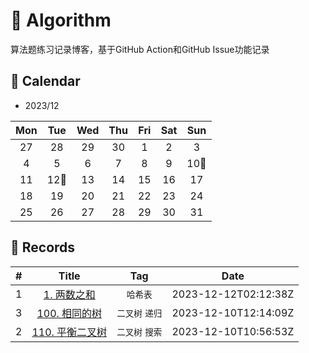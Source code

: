 # 📝 Algorithm
算法题练习记录博客，基于GitHub Action和GitHub Issue功能记录

## 🎯 Calendar



* 2023/12

|Mon|Tue|Wed|Thu|Fri|Sat|Sun|
|:-:|:-:|:-:|:-:|:-:|:-:|:-:|
|27|28|29|30|1|2|3|
|4|5|6|7|8|9|10🌟|
|11|12🌟|13|14|15|16|17|
|18|19|20|21|22|23|24|
|25|26|27|28|29|30|31|


## 🍃 Records

|#|Title|Tag|Date|
|:-:|:-:|:-:|:-:|
|1|[1. 两数之和](https://github.com/csy100/Algorithm/issues/1)|`哈希表`|2023-12-12T02:12:38Z|
|3|[100. 相同的树](https://github.com/Doragd/Algorithm/issues/3)|`二叉树` `递归`|2023-12-10T12:14:09Z|
|2|[110. 平衡二叉树](https://github.com/Doragd/Algorithm/issues/2)|`二叉树` `搜索`|2023-12-10T10:56:53Z|
